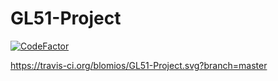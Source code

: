 # GL51-Project

[![CodeFactor](https://www.codefactor.io/repository/github/blomios/gl51-project/badge)](https://www.codefactor.io/repository/github/blomios/gl51-project)

https://travis-ci.org/blomios/GL51-Project.svg?branch=master
